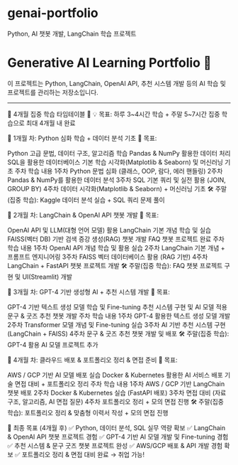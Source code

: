 # genai-portfolio
Python, AI 챗봇 개발, LangChain 학습 프로젝트

# Generative AI Learning Portfolio 🚀

이 프로젝트는 Python, LangChain, OpenAI API, 추천 시스템 개발 등의 AI 학습 및 프로젝트를 관리하는 저장소입니다.

---


📅 4개월 집중 학습 타임테이블 🚀
💡 목표: 하루 3~4시간 학습 + 주말 5~7시간 집중 학습으로 최대 4개월 내 완료

📆 1개월 차: Python 심화 학습 + 데이터 분석 기초
📌 목표:

Python 고급 문법, 데이터 구조, 알고리즘 학습
Pandas & NumPy 활용한 데이터 처리
SQL을 활용한 데이터베이스 기본 학습
시각화(Matplotlib & Seaborn) 및 머신러닝 기초
주차	학습 내용
1주차	Python 문법 심화 (클래스, OOP, 람다, 에러 핸들링)
2주차	Pandas & NumPy를 활용한 데이터 분석
3주차	SQL 기본 쿼리 및 실전 활용 (JOIN, GROUP BY)
4주차	데이터 시각화(Matplotlib & Seaborn) + 머신러닝 기초
🛠 주말(집중 학습): Kaggle 데이터 분석 실습 + SQL 쿼리 문제 풀이

📆 2개월 차: LangChain & OpenAI API 챗봇 개발
📌 목표:

OpenAI API 및 LLM(대형 언어 모델) 활용
LangChain 기본 개념 학습 및 실습
FAISS(벡터 DB) 기반 검색 증강 생성(RAG) 챗봇 개발
FAQ 챗봇 프로젝트 완료
주차	학습 내용
1주차	OpenAI API 개념 학습 및 활용 실습
2주차	LangChain 기본 개념 + 프롬프트 엔지니어링
3주차	FAISS 벡터 데이터베이스 활용 (RAG 기반)
4주차	LangChain + FastAPI 챗봇 프로젝트 개발
🛠 주말(집중 학습): FAQ 챗봇 프로젝트 구현 및 UI(Streamlit) 개발

📆 3개월 차: GPT-4 기반 생성형 AI + 추천 시스템 개발
📌 목표:

GPT-4 기반 텍스트 생성 모델 학습 및 Fine-tuning
추천 시스템 구현 및 AI 모델 적용
문구 & 굿즈 추천 챗봇 개발
주차	학습 내용
1주차	GPT-4 활용한 텍스트 생성 모델 개발
2주차	Transformer 모델 개념 및 Fine-tuning 실습
3주차	AI 기반 추천 시스템 구현 (LangChain + FAISS)
4주차	문구 & 굿즈 추천 챗봇 개발 및 배포
🛠 주말(집중 학습): GPT-4 활용 AI 모델 프로젝트 추가

📆 4개월 차: 클라우드 배포 & 포트폴리오 정리 & 면접 준비
📌 목표:

AWS / GCP 기반 AI 모델 배포 실습
Docker & Kubernetes 활용한 AI 서비스 배포
기술 면접 대비 + 포트폴리오 정리
주차	학습 내용
1주차	AWS / GCP 기반 LangChain 챗봇 배포
2주차	Docker & Kubernetes 실습 (FastAPI 배포)
3주차	면접 대비 (자료구조, 알고리즘, AI 면접 질문)
4주차	포트폴리오 정리 + 모의 면접 진행
🛠 주말(집중 학습): 포트폴리오 정리 & 맞춤형 이력서 작성 + 모의 면접 진행

🎯 최종 목표 (4개월 후)
✅ Python, 데이터 분석, SQL 실무 역량 확보
✅ LangChain & OpenAI API 챗봇 프로젝트 경험
✅ GPT-4 기반 AI 모델 개발 및 Fine-tuning 경험
✅ 추천 시스템 & 문구 굿즈 챗봇 프로젝트 완성
✅ AWS/GCP 배포 & API 개발 경험 확보
✅ 포트폴리오 정리 & 면접 대비 완료 → 취업 가능!
